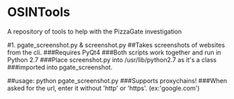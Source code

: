 # OSINTools
A repository of tools to help with the PizzaGate investigation



#1. pgate_screenshot.py & screenshot.py
##Takes screenshots of websites from the cli.
###Requires PyQt4
###Both scripts work together and run in Python 2.7 
###Place screenshot.py into /usr/lib/python2.7 as it's a class 
###imported into pgate_screenshot.

##usage: python pgate_screenshot.py
###Supports proxychains!
###When asked for the url, enter it without 'http' or 'https'. (ex:'google.com')
